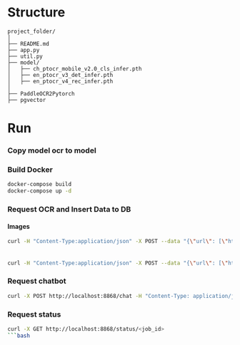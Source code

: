 # Structure
```
project_folder/
│
├── README.md
├── app.py
├── util.py
├── model/
│   ├── ch_ptocr_mobile_v2.0_cls_infer.pth
│   ├── en_ptocr_v3_det_infer.pth
│   ├── en_ptocr_v4_rec_infer.pth
│   
├── PaddleOCR2Pytorch
├── pgvector
```
# Run 
### Copy model ocr  to model


### Build Docker 

```bash
docker-compose build
docker-compose up -d

```
### Request OCR and Insert Data to DB
#### Images 
```bash
curl -H "Content-Type:application/json" -X POST --data "{\"url\": [\"https://cdn.pixabay.com/photo/2024/05/26/10/15/bird-8788491_1280.jpg\"]}" http://localhost:8868/OCR

```
#### 
```bash

curl -H "Content-Type:application/json" -X POST --data "{\"url\": [\"https://arxiv.org/pdf/2403.11703v1\"]}" http://localhost:8868/OCR

```

### Request chatbot
```bash
curl -X POST http://localhost:8868/chat -H "Content-Type: application/json" -d '{"input": "What is ID Docusign Envelope"}'
```
### Request status
```bash
curl -X GET http://localhost:8868/status/<job_id>
```bash
